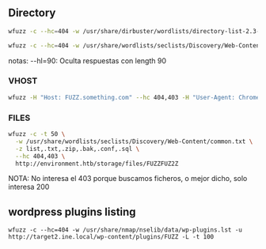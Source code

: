 ## Directory
```bash
wfuzz -c --hc=404 -w /usr/share/dirbuster/wordlists/directory-list-2.3-medium.txt -u http://target1.ine.local/FUZZ -t 100 -L
```

```bash
wfuzz -c --hc=404 -w /usr/share/wordlists/seclists/Discovery/Web-Content/directory-list-2.3-medium.txt -u http://ftp.soulmate.htb/FUZZ -t 100 -L
```
notas:
--hl=90: Oculta respuestas con length 90 
### VHOST
```bash
wfuzz -H "Host: FUZZ.something.com" --hc 404,403 -H "User-Agent: Chrome" -c -w /usr/share/wordlists/seclists/Discovery/DNS/subdomains-top1million-110000.txt -t 100 $target
```

### FILES
```bash
wfuzz -c -t 50 \
  -w /usr/share/wordlists/seclists/Discovery/Web-Content/common.txt \
  -z list,.txt,.zip,.bak,.conf,.sql \
  --hc 404,403 \
  http://environment.htb/storage/files/FUZZFUZ2Z
```
NOTA: No interesa el 403 porque buscamos ficheros, o mejor dicho, solo interesa 200
## wordpress plugins listing

`wfuzz -c --hc=404 -w /usr/share/nmap/nselib/data/wp-plugins.lst -u http://target2.ine.local/wp-content/plugins/FUZZ -L -t 100`